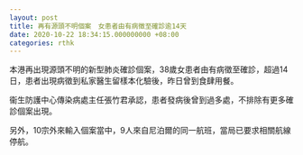 ```yaml
---
layout: post
title: 再有源頭不明個案　女患者由有病徵至確診逾14天
date: 2020-10-22 18:34:15.000000000 +08:00
categories: rthk
---
```


本港再出現源頭不明的新型肺炎確診個案，38歲女患者由有病徵至確診，超過14日，患者出現病徵到私家醫生留樣本化驗後，昨日曾到食肆用餐。

衞生防護中心傳染病處主任張竹君承認，患者發病後曾到過多處，不排除有更多確診個案出現。

另外，10宗外來輸入個案當中，9人來自尼泊爾的同一航班，當局已要求相關航線停航。
